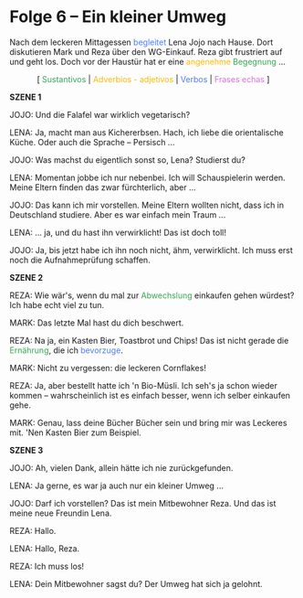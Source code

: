 # Folge 6 – Ein kleiner Umweg

Nach dem leckeren Mittagessen <span style="color:#4c7bfc">begleitet</span> Lena Jojo nach Hause. Dort diskutieren Mark und Reza über den WG-Einkauf. Reza gibt frustriert auf und geht los. Doch vor der Haustür hat er eine <span style="color:#fcba03">angenehme</span> <span style="color:#32a852">Begegnung</span> …

<center>
[ <span style="color:#32a852">Sustantivos</span> |
<span style="color:#fcba03">Adverbios - adjetivos</span> |
<span style="color:#4c7bfc">Verbos</span> |
<span style="color:#dc6dde">Frases echas</span> ]
</center>

**SZENE 1**

JOJO:
Und die Falafel war wirklich vegetarisch?

LENA:
Ja, macht man aus Kichererbsen. Hach, ich liebe die orientalische Küche. Oder auch die Sprache – Persisch ...

JOJO:
Was machst du eigentlich sonst so, Lena? Studierst du?

LENA:
Momentan jobbe ich nur nebenbei. Ich will Schauspielerin werden. Meine Eltern finden das zwar fürchterlich, aber ...

JOJO:
Das kann ich mir vorstellen. Meine Eltern wollten nicht, dass ich in Deutschland studiere. Aber es war einfach mein Traum ...

LENA:
... ja, und du hast ihn verwirklicht! Das ist doch toll!

JOJO:
Ja, bis jetzt habe ich ihn noch nicht, ähm, verwirklicht. Ich muss erst noch die Aufnahmeprüfung schaffen.


**SZENE 2**

REZA:
Wie wär's, wenn du mal zur <span style="color:#32a852">Abwechslung</span> einkaufen gehen würdest? Ich habe echt viel zu tun.

MARK:
Das letzte Mal hast du dich beschwert.

REZA:
Na ja, ein Kasten Bier, Toastbrot und Chips! Das ist nicht gerade die <span style="color:#32a852">Ernährung</span>, die ich <span style="color:#4c7bfc">bevorzuge</span>.

MARK:
Nicht zu vergessen: die leckeren Cornflakes!

REZA:
Ja, aber bestellt hatte ich 'n Bio-Müsli. Ich seh's ja schon wieder kommen – wahrscheinlich ist es einfach besser, wenn ich selber einkaufen gehe.

MARK:
Genau, lass deine Bücher Bücher sein und bring mir was Leckeres mit. 'Nen Kasten Bier zum Beispiel.


**SZENE 3**

JOJO:
Ah, vielen Dank, allein hätte ich nie zurückgefunden.

LENA:
Ja gerne, es war ja auch nur ein kleiner Umweg ...

JOJO:
Darf ich vorstellen? Das ist mein Mitbewohner Reza. Und das ist meine neue Freundin Lena.

REZA:
Hallo.

LENA:
Hallo, Reza.

REZA:
Ich muss los!

LENA:
Dein Mitbewohner sagst du? Der Umweg hat sich ja gelohnt.
